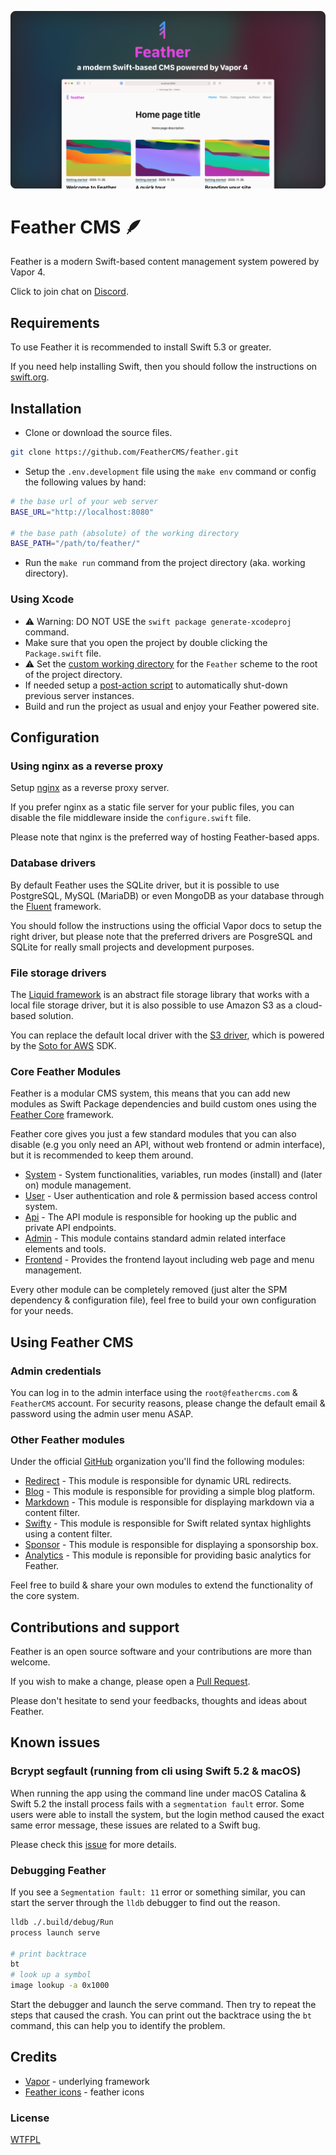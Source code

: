 ![Feather CMS](https://github.com/FeatherCMS/feather/blob/main/Assets/GitHub-Lead.png?raw=true)

# Feather CMS 🪶

Feather is a modern Swift-based content management system powered by Vapor 4.

Click to join chat on [Discord](https://discord.gg/wMSkxCUXAD).


## Requirements 

To use Feather it is recommended to install Swift 5.3 or greater. 

If you need help installing Swift, then you should follow the instructions on [swift.org](https://swift.org/download/#releases). 


## Installation

- Clone or download the source files.

```bash
git clone https://github.com/FeatherCMS/feather.git
```

- Setup the `.env.development` file using the `make env` command or config the following values by hand:

```bash
# the base url of your web server
BASE_URL="http://localhost:8080"

# the base path (absolute) of the working directory
BASE_PATH="/path/to/feather/" 
```

- Run the `make run` command from the project directory (aka. working directory).


### Using Xcode

- ⚠️ Warning: DO NOT USE the `swift package generate-xcodeproj` command.  
- Make sure that you open the project by double clicking the `Package.swift` file.
- ⚠️ Set the [custom working directory](https://theswiftdev.com/beginners-guide-to-server-side-swift-using-vapor-4/) for the `Feather` scheme to the root of the project directory.
- If needed setup a [post-action script](https://theswiftdev.com/10-short-advices-that-will-make-you-a-better-vapor-developer-right-away/) to automatically shut-down previous server instances.
- Build and run the project as usual and enjoy your Feather powered site.


## Configuration

### Using nginx as a reverse proxy

Setup [nginx](https://docs.vapor.codes/4.0/deploy/nginx/) as a reverse proxy server.

If you prefer nginx as a static file server for your public files, you can disable the file middleware inside the `configure.swift` file.

Please note that nginx is the preferred way of hosting Feather-based apps.


### Database drivers

By default Feather uses the SQLite driver, but it is possible to use PostgreSQL, MySQL (MariaDB) or even MongoDB as your database through the [Fluent](https://docs.vapor.codes/4.0/fluent/overview/) framework.

You should follow the instructions using the official Vapor docs to setup the right driver, but please note that the preferred drivers are PosgreSQL and SQLite for really small projects and development purposes. 


### File storage drivers

The [Liquid framework](https://github.com/binarybirds/liquid/) is an abstract file storage library that works with a local file storage driver, but it is also possible to use Amazon S3 as a cloud-based solution.

You can replace the default local driver with the [S3 driver](https://github.com/BinaryBirds/liquid-aws-s3-driver), which is powered by the [Soto for AWS](https://github.com/soto-project/soto) SDK.


### Core Feather Modules

Feather is a modular CMS system, this means that you can add new modules as Swift Package dependencies and build custom ones using the [Feather Core](https://github.com/FeatherCMS/feather-core) framework. 

Feather core gives you just a few standard modules that you can also disable (e.g you only need an API, without web frontend or admin interface), but it is recommended to keep them around.

- [System](https://github.com/FeatherCMS/system-module) - System functionalities, variables, run modes (install) and (later on) module management.
- [User](https://github.com/FeatherCMS/user-module) - User authentication and role & permission based access control system.
- [Api](https://github.com/FeatherCMS/api-module) - The API module is responsible for hooking up the public and private API endpoints.
- [Admin](https://github.com/FeatherCMS/admin-module) - This module contains standard admin related interface elements and tools.
- [Frontend](https://github.com/FeatherCMS/frontend-module) - Provides the frontend layout including web page and menu management.

Every other module can be completely removed (just alter the SPM dependency & configuration file), feel free to build your own configuration for your needs. 


## Using Feather CMS

### Admin credentials

You can log in to the admin interface using the `root@feathercms.com` & `FeatherCMS` account. 
For security reasons, please change the default email & password using the admin user menu ASAP.


### Other Feather modules

Under the official [GitHub](https://github.com/FeatherCMS/) organization you'll find the following modules: 

- [Redirect](https://github.com/FeatherCMS/redirect-module/) - This module is responsible for dynamic URL redirects.
- [Blog](https://github.com/FeatherCMS/blog-module/) - This module is responsible for providing a simple blog platform.
- [Markdown](https://github.com/FeatherCMS/markdown-module/) - This module is responsible for displaying markdown via a content filter.
- [Swifty](https://github.com/FeatherCMS/swifty-module/) - This module is responsible for Swift related syntax highlights using a content filter.
- [Sponsor](https://github.com/FeatherCMS/sponsor-module/) - This module is responsible for displaying a sponsorship box.
- [Analytics](https://github.com/FeatherCMS/analytics-module/) -  This module is reponsible for providing basic analytics for Feather.

Feel free to build & share your own modules to extend the functionality of the core system.

## Contributions and support

Feather is an open source software and your contributions are more than welcome.

If you wish to make a change, please open a [Pull Request](https://github.com/FeatherCMS/feather/pulls).

Please don't hesitate to send your feedbacks, thoughts and ideas about Feather.


## Known issues

### Bcrypt segfault (running from cli using Swift 5.2 & macOS)

When running the app using the command line under macOS Catalina & Swift 5.2 the install process fails with a `segmentation fault` error.
Some users were able to install the system, but the login method caused the exact same error message, these issues are related to a Swift bug.

Please check this [issue](https://bugs.swift.org/browse/SR-12424) for more details. 


### Debugging Feather

If you see a `Segmentation fault: 11` error or something similar, you can start the server through the `lldb` debugger to find out the reason. 

```bash
lldb ./.build/debug/Run
process launch serve

# print backtrace
bt
# look up a symbol
image lookup -a 0x1000 
```

Start the debugger and launch the serve command. Then try to repeat the steps that caused the crash.
You can print out the backtrace using the `bt` command, this can help you to identify the problem.


## Credits

- [Vapor](https://vapor.codes) - underlying framework
- [Feather icons](https://feathericons.com) - feather icons


### License

[WTFPL](LICENSE)

